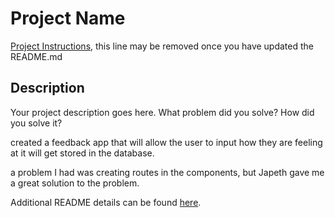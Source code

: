 # Project Name

[Project Instructions](./INSTRUCTIONS.md), this line may be removed once you
have updated the README.md

## Description

Your project description goes here. What problem did you solve? How did you
solve it?

created a feedback app that will allow the user to input how they are feeling at
it will get stored in the database.

a problem I had was creating routes in the components, but Japeth gave me a
great solution to the problem.

Additional README details can be found
[here](https://github.com/PrimeAcademy/readme-template/blob/master/README.md).
